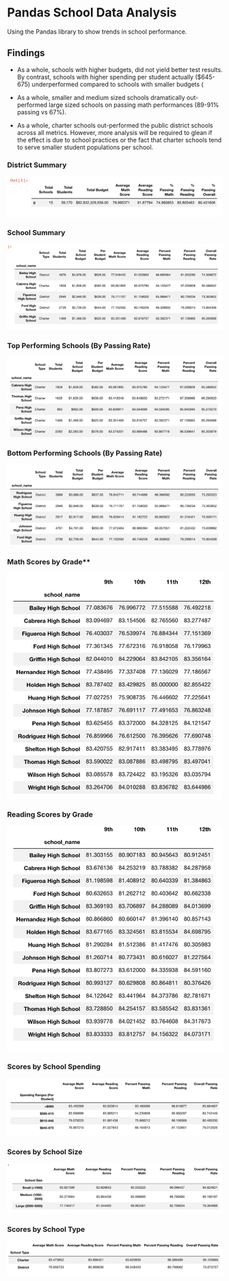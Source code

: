 # Pandas School Data Analysis

Using the Pandas library to show trends in school performance.



## Findings


* As a whole, schools with higher budgets, did not yield better test results. By contrast, schools with higher spending per student actually (\$645-675) underperformed compared to schools with smaller budgets (

* As a whole, smaller and medium sized schools dramatically out-performed large sized schools on passing math performances (89-91% passing vs 67%).

* As a whole, charter schools out-performed the public district schools across all metrics. However, more analysis will be required to glean if the effect is due to school practices or the fact that charter schools tend to serve smaller student populations per school.



### District Summary

![District Summary](Images/district_summary.png)


### School Summary

![School Summary](Images/school_summary.png)


### Top Performing Schools (By Passing Rate)

![Top Performing](Images/top_preforming_passing.png)


### Bottom Performing Schools (By Passing Rate)

![Passing Rate](Images/bottom_preforming_passing.png)


### Math Scores by Grade\*\*

![Math Scores by Grade](Images/math_scores_by_grade.png)



### Reading Scores by Grade

![Math Scores by Grade](Images/reading_scores_by_grade.png)



### Scores by School Spending

![Scores by School Spending](Images/school_scores_by_spending.png)



### Scores by School Size

![Scores by School Size](Images/scores_by_school_size.png)



### Scores by School Type

![Scores by School Type](Images/scores_by_school_type.png)


